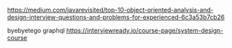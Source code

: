 https://medium.com/javarevisited/top-10-object-oriented-analysis-and-design-interview-questions-and-problems-for-experienced-6c3a53b7cb26

byebyetego
graphql
https://interviewready.io/course-page/system-design-course